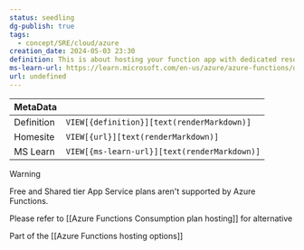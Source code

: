 ```yaml
---
status: seedling
dg-publish: true
tags:
  - concept/SRE/cloud/azure
creation_date: 2024-05-03 23:30
definition: This is about hosting your function app with dedicated resources in an App Service plan, including in an App Service Environment (ASE).
ms-learn-url: https://learn.microsoft.com/en-us/azure/azure-functions/dedicated-plan
url: undefined
---
```

| MetaData   |                                              |
| ---------- | -------------------------------------------- |
| Definition | `VIEW[{definition}][text(renderMarkdown)]`   |
| Homesite   | `VIEW[{url}][text(renderMarkdown)]`          |
| MS Learn   | `VIEW[{ms-learn-url}][text(renderMarkdown)]` |

> [!warning] 
> Free and Shared tier App Service plans aren't supported by Azure Functions.

Please refer to [[Azure Functions Consumption plan hosting]] for alternative

Part of the [[Azure Functions hosting options]]

